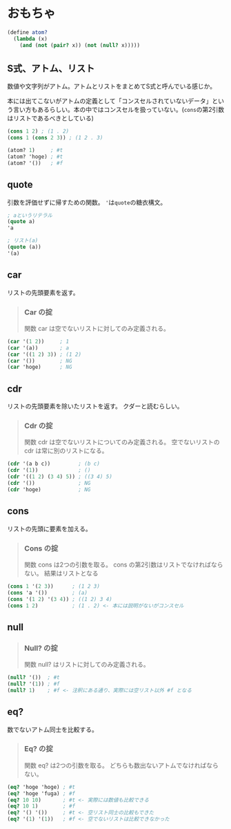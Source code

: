 # おもちゃ

```scheme
(define atom?
  (lambda (x)
    (and (not (pair? x)) (not (null? x)))))
```

## S式、アトム、リスト

数値や文字列がアトム。アトムとリストをまとめてS式と呼んでいる感じか。

本には出てこないがアトムの定義として「コンスセルされていないデータ」という言い方もあるらしい。本の中ではコンスセルを扱っていない。(`cons`の第2引数はリストであるべきとしている)

```scheme
(cons 1 2) ; (1 . 2)
(cons 1 (cons 2 3)) ; (1 2 . 3)
```

```scheme
(atom? 1)     ; #t
(atom? 'hoge) ; #t
(atom? '())   ; #f
```

## quote

引数を評価せずに帰すための関数。
`'`は`quote`の糖衣構文。

```scheme
; aというリテラル
(quote a)
'a

; リスト(a)
(quote (a))
'(a)
```

## car

リストの先頭要素を返す。

> ### Car の掟
> 
> 関数 car は空でないリストに対してのみ定義される。

```scheme
(car '(1 2))     ; 1
(car '(a))       ; a
(car '((1 2) 3)) ; (1 2)
(car '())        ; NG
(car 'hoge)      ; NG
```

## cdr

リストの先頭要素を除いたリストを返す。
クダーと読むらしい。

> ### Cdr の掟
> 
> 関数 cdr は空でないリストについてのみ定義される。
> 空でないリストの cdr は常に別のリストになる。

```scheme
(cdr '(a b c))         ; (b c)
(cdr '(1))             ; ()
(cdr '((1 2) (3 4) 5)) ; ((3 4) 5)
(cdr '())              ; NG
(cdr 'hoge)            ; NG
```

## cons

リストの先頭に要素を加える。

> ### Cons の掟
> 
> 関数 cons は2つの引数を取る。
> cons の第2引数はリストでなければならない。
> 結果はリストとなる

```scheme
(cons 1 '(2 3))      ; (1 2 3)
(cons 'a '())        ; (a)
(cons '(1 2) '(3 4)) ; ((1 2) 3 4)
(cons 1 2)           ; (1 . 2) <- 本には説明がないがコンスセル
```

## null

> ### Null? の掟
> 
> 関数 null? はリストに対してのみ定義される。

```scheme
(null? '())  ; #t
(null? '(1)) ; #f
(null? 1)    ; #f <- 注釈にある通り、実際には空リスト以外 #f となる
```

## eq?

数でないアトム同士を比較する。

> ### Eq? の掟
> 
> 関数 eq? は2つの引数を取る。
> どちらも数出ないアトムでなければならない。

```scheme
(eq? 'hoge 'hoge) ; #t
(eq? 'hoge 'fuga) ; #f
(eq? 10 10)       ; #t <- 実際には数値も比較できる
(eq? 10 1)        ; #f
(eq? '() '())     ; #t <- 空リスト同士の比較もできた
(eq? '(1) '(1))   ; #f <- 空でないリストは比較できなかった
```
